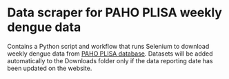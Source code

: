 # Data scraper for PAHO PLISA weekly dengue data

Contains a Python script and workflow that runs Selenium to download weekly dengue data from [PAHO PLISA database]([https://worldhealthorg.shinyapps.io/dengue_global/](https://www3.paho.org/data/index.php/en/mnu-topics/indicadores-dengue-en/dengue-nacional-en/252-dengue-pais-ano-en.html)). Datasets will be added automatically to the Downloads folder only if the data reporting date has been updated on the website.
